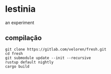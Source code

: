 # lestinia

an experiment

## compilação

```
git clone https://gitlab.com/veloren/fresh.git
cd fresh
git submodule update --init --recursive
rustup default nightly
cargo build
```
